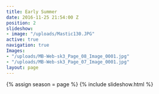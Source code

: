 ```yaml
---
title: Early Summer
date: 2016-11-25 21:54:00 Z
position: 2
slideshow:
- image: "/uploads/Mastic130.JPG"
active: true
navigation: true
Images:
- "/uploads/MB-Web-sk3_Page_08_Image_0001.jpg"
- "/uploads/MB-Web-sk3_Page_07_Image_0001.jpg"
layout: page
---
```


{% assign season = page %}
{% include slideshow.html %}